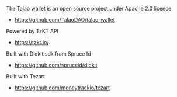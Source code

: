 The Talao wallet is an open source project under Apache 2.0 licence
- https://github.com/TalaoDAO/talao-wallet

Powered by TzKT API 
- https://tzkt.io/.

Built with Didkit sdk from Spruce Id
- https://github.com/spruceid/didkit

Built with Tezart
- https://github.com/moneytrackio/tezart